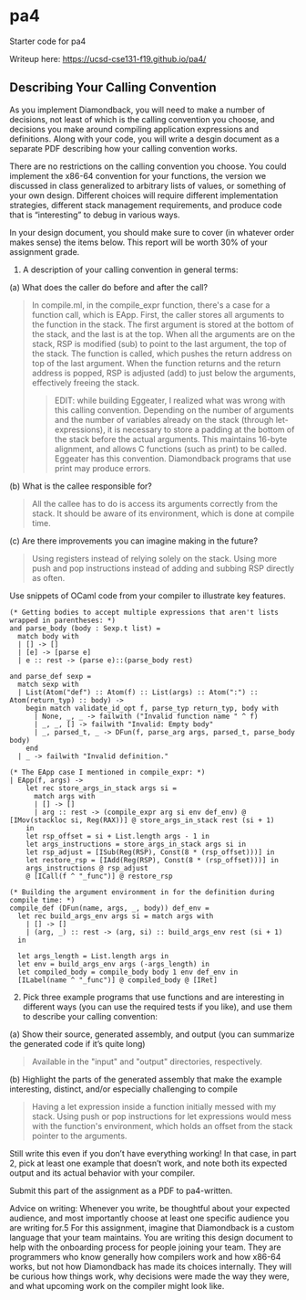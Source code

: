 # pa4
Starter code for pa4

Writeup here:
https://ucsd-cse131-f19.github.io/pa4/

## Describing Your Calling Convention
As you implement Diamondback, you will need to make a number of decisions, not least of which is the calling convention you choose, and decisions you make around compiling application expressions and definitions. Along with your code, you will write a desgin document as a separate PDF describing how your calling convention works.

There are no restrictions on the calling convention you choose. You could implement the x86-64 convention for your functions, the version we discussed in class generalized to arbitrary lists of values, or something of your own design. Different choices will require different implementation strategies, different stack management requirements, and produce code that is “interesting” to debug in various ways.

In your design document, you should make sure to cover (in whatever order makes sense) the items below. This report will be worth 30% of your assignment grade.
1. A description of your calling convention in general terms:

(a) What does the caller do before and after the call?
> In compile.ml, in the compile_expr function, there's a case for a function call, which is EApp. First, the caller stores all arguments to the function in the stack. The first argument is stored at the bottom of the stack, and the last is at the top. When all the arguments are on the stack, RSP is modified (sub) to point to the last argument, the top of the stack. The function is called, which pushes the return address on top of the last argument. When the function returns and the return address is popped, RSP is adjusted (add) to just below the arguments, effectively freeing the stack.
> > EDIT: while building Eggeater, I realized what was wrong with this calling convention. Depending on the number of arguments and the number of variables already on the stack (through let-expressions), it is necessary to store a padding at the bottom of the stack before the actual arguments. This maintains 16-byte alignment, and allows C functions (such as print) to be called. Eggeater has this convention. Diamondback programs that use print may produce errors.

(b) What is the callee responsible for?
> All the callee has to do is access its arguments correctly from the stack. It should be aware of its environment, which is done at compile time.

(c) Are there improvements you can imagine making in the future?
> Using registers instead of relying solely on the stack. Using more push and pop instructions instead of adding and subbing RSP directly as often.

Use snippets of OCaml code from your compiler to illustrate key features.
```
(* Getting bodies to accept multiple expressions that aren't lists wrapped in parentheses: *)
and parse_body (body : Sexp.t list) =
  match body with
  | [] -> []
  | [e] -> [parse e]
  | e :: rest -> (parse e)::(parse_body rest)

and parse_def sexp =
  match sexp with
  | List(Atom("def") :: Atom(f) :: List(args) :: Atom(":") :: Atom(return_typ) :: body) ->
    begin match validate_id_opt f, parse_typ return_typ, body with
      | None, _, _ -> failwith ("Invalid function name " ^ f)
      | _, _, [] -> failwith "Invalid: Empty body"
      | _, parsed_t, _ -> DFun(f, parse_arg args, parsed_t, parse_body body)
    end  
  | _ -> failwith "Invalid definition."

(* The EApp case I mentioned in compile_expr: *)
| EApp(f, args) -> 
    let rec store_args_in_stack args si = 
      match args with
      | [] -> []
      | arg :: rest -> (compile_expr arg si env def_env) @ [IMov(stackloc si, Reg(RAX))] @ store_args_in_stack rest (si + 1)
    in 
    let rsp_offset = si + List.length args - 1 in
    let args_instructions = store_args_in_stack args si in
    let rsp_adjust = [ISub(Reg(RSP), Const(8 * (rsp_offset)))] in
    let restore_rsp = [IAdd(Reg(RSP), Const(8 * (rsp_offset)))] in
    args_instructions @ rsp_adjust
    @ [ICall(f ^ "_func")] @ restore_rsp

(* Building the argument environment in for the definition during compile time: *)
compile_def (DFun(name, args, _, body)) def_env =
  let rec build_args_env args si = match args with
    | [] -> []
    | (arg, _) :: rest -> (arg, si) :: build_args_env rest (si + 1)
  in
  
  let args_length = List.length args in
  let env = build_args_env args (-args_length) in
  let compiled_body = compile_body body 1 env def_env in
  [ILabel(name ^ "_func")] @ compiled_body @ [IRet]
```

2. Pick three example programs that use functions and are interesting in different ways (you can use the required tests if you like), and use them to describe your calling convention:

(a) Show their source, generated assembly, and output (you can summarize the generated code if it’s quite long)
> Available in the "input" and "output" directories, respectively.

(b) Highlight the parts of the generated assembly that make the example interesting, distinct, and/or especially challenging to compile
> Having a let expression inside a function initially messed with my stack. Using push or pop instructions for let expressions would mess with the function's environment, which holds an offset from the stack pointer to the arguments.

Still write this even if you don’t have everything working! In that case, in part 2, pick at least one example that doesn’t work, and note both its expected output and its actual behavior with your compiler.

Submit this part of the assignment as a PDF to pa4-written.

Advice on writing: Whenever you write, be thoughtful about your expected audience, and most importantly choose at least one specific audience you are writing for.5 For this assignment, imagine that Diamondback is a custom language that your team maintains. You are writing this design document to help with the onboarding process for people joining your team. They are programmers who know generally how compilers work and how x86-64 works, but not how Diamondback has made its choices internally. They will be curious how things work, why decisions were made the way they were, and what upcoming work on the compiler might look like.
